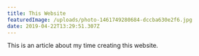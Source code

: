 ```yaml
---
title: This Website
featuredImage: /uploads/photo-1461749280684-dccba630e2f6.jpg
date: 2019-04-22T13:29:51.307Z
---
```

This is an article about my time creating  this website.
